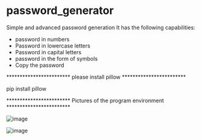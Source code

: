 # password_generator
Simple and advanced password generation
It has the following capabilities:
+ password in numbers
+ Password in lowercase letters
+ Password in capital letters
+ password in the form of symbols
+ Copy the password


************************ please install pillow ************************

   pip install pillow
   
   
************************ Pictures of the program environment  ************************

![image](https://github.com/peymananz/password_generator/assets/132063334/5df3efd3-f139-4ffb-b4e6-a4b50cfbd16b)


   

![image](https://github.com/peymananz/password_generator/assets/132063334/3b1975c6-a14a-4298-b503-fb5eed1f7981)

